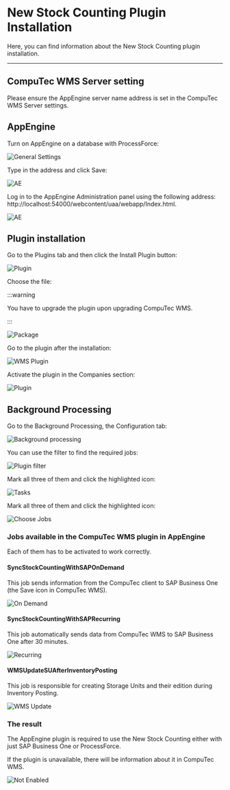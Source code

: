 # New Stock Counting Plugin Installation

Here, you can find information about the New Stock Counting plugin installation.

---

## CompuTec WMS Server setting

Please ensure the AppEngine server name address is set in the CompuTec WMS Server settings.

## AppEngine

Turn on AppEngine on a database with ProcessForce:

![General Settings](./media/general-settings.png)

Type in the address and click Save:

![AE](./media/general-settings-ae.png)

Log in to the AppEngine Administration panel using the following address: http://localhost:54000/webcontent/uaa/webapp/Index.html.

![AE](./app-enginge-administration-panel.png)

## Plugin installation

Go to the Plugins tab and then click the Install Plugin button:

![Plugin](./media/plugins-install.png)

Choose the file:

:::warning

You have to upgrade the plugin upon upgrading CompuTec WMS.

:::

![Package](./media/plugin-package.png)

Go to the plugin after the installation:

![WMS Plugin](./media/computec-wms-plugin.png)

Activate the plugin in the Companies section:

![Plugin](./media/plugin-activation.png)

## Background Processing

Go to the Background Processing, the Configuration tab:

![Background processing](./media/background-processing.png)

You can use the filter to find the required jobs:

![Plugin filter](./media/plugin-filter.png)

Mark all three of them and click the highlighted icon:

![Tasks](./media/tasks.png)

Mark all three of them and click the highlighted icon:

![Choose Jobs](./media/jobs-choosing.png)

### Jobs available in the CompuTec WMS plugin in AppEngine

Each of them has to be activated to work correctly.

#### SyncStockCountingWithSAPOnDemand

This job sends information from the CompuTec client to SAP Business One (the Save icon in CompuTec WMS).

![On Demand](./media/sync-sap-on-demand.png)

#### SyncStockCountingWithSAPRecurring

This job automatically sends data from CompuTec WMS to SAP Business One after 30 minutes.

![Recurring](./media/sync-sap-recurring.png)

#### WMSUpdateSUAfterInventoryPosting

This job is responsible for creating Storage Units and their edition during Inventory Posting.

![WMS Update](./media/wms-update-su.png)

### The result

The AppEngine plugin is required to use the New Stock Counting either with just SAP Business One or ProcessForce.

If the plugin is unavailable, there will be information about it in CompuTec WMS.

![Not Enabled](./media/plugin-not-enabled.png)
